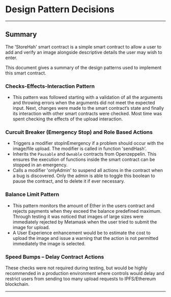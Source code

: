 # Design Pattern Decisions

***

## Summary
The 'StoreHah' smart contract is a simple smart contract to allow a user to add and verify an image alongside descriptive details the user may wish to enter.

This document gives a summary of the design patterns used to implement this smart contract.


### Checks-Effects-Interaction Pattern
- This pattern was followed starting with a validation of all the arguments and throwing errors when the arguments did not meet the expected input. Next, changes were made to the smart contract’s state and finally its interaction with other smart contracts were checked. Most time was spent checking the effects of the upload interaction.


### Curcuit Breaker (Emergency Stop) and Role Based Actions
- Triggers a modifier stopInEmergency if a problem should occur with the image/file upload. The modifier is called in function 'sendHash'.  
- Inherits the `Pausable` and `Ownable` contracts from Openzeppelin. This ensures the execution of functions inside the smart contract can be stopped in an emergency.
- Calls a modifier 'onlyAdmin' to suspend all actions in the contract when a bug is discovered. Only the admin is able to toggle this boolean to pause the contract, and to delete it if ever necessary.


### Balance Limit Pattern
- This pattern monitors the amount of Ether in the users contract and rejects payments when they exceed the balance predefined maximum. Through testing it was noticed that images of large sizes were immediately rejected by Metamask when the user tried to submit the image for upload.
- A User Experience enhancement would be to estimate the cost to upload the image and issue a warning that the action is not permitted immediately the image is selected.


### Speed Bumps – Delay Contract Actions
These checks were not required during testing, but would be highly recommended in a production environment where controls would delay and restrict users from sending too many upload requests to IPFS/Ethereum blockchain.

***
